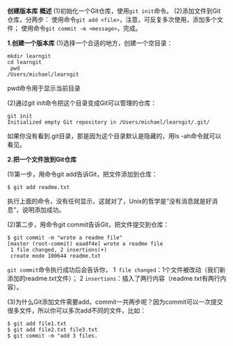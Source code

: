 **创建版本库**
**概述**
(1)初始化一个Git仓库，使用`git init`命令。
(2)添加文件到Git仓库，分两步：
使用命令`git add <file>`，注意，可反复多次使用，添加多个文件；
使用命令`git commit -m <message>`，完成。


**1.创建一个版本库**
(1)选择一个合适的地方，创建一个空目录：
```
mkdir learngit
cd learngit
 pwd
/Users/michael/learngit
```
pwd命令用于显示当前目录

(2)通过git init命令把这个目录变成Git可以管理的仓库：
```
git init
Initialized empty Git repository in /Users/michael/learngit/.git/
```
如果你没有看到.git目录，那是因为这个目录默认是隐藏的，用ls -ah命令就可以看见。

**2.把一个文件放到Git仓库**

(1)第一步，用命令git add告诉Git，把文件添加到仓库：
```
$ git add readme.txt
```
执行上面的命令，没有任何显示，这就对了，Unix的哲学是“没有消息就是好消息”，说明添加成功。

(2)第二步，用命令git commit告诉Git，把文件提交到仓库：
```
$ git commit -m "wrote a readme file"
[master (root-commit) eaadf4e] wrote a readme file
 1 file changed, 2 insertions(+)
 create mode 100644 readme.txt
 ```

`git commit`命令执行成功后会告诉你，
1` file changed`：1个文件被改动（我们新添加的readme.txt文件）；
2 `insertions`：插入了两行内容（readme.txt有两行内容）。

(3)为什么Git添加文件需要add，commit一共两步呢？因为commit可以一次提交很多文件，所以你可以多次add不同的文件，比如：
```
$ git add file1.txt
$ git add file2.txt file3.txt
$ git commit -m "add 3 files.
```